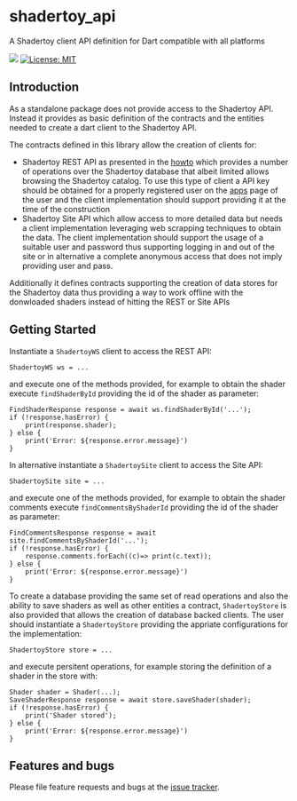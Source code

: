 # shadertoy_api
A Shadertoy client API definition for Dart compatible with all platforms

[![](https://github.com/ivoleitao/shadertoy_api/workflows/build/badge.svg)](https://github.com/ivoleitao/shadertoy_api/actions)
[![License: MIT](https://img.shields.io/badge/License-MIT-yellow.svg)](https://opensource.org/licenses/MIT)

## Introduction

As a standalone package does not provide access to the Shadertoy API. Instead it provides as basic definition of the contracts and the entities needed to create a dart client to the Shadertoy API.

The contracts defined in this library allow the creation of clients for:
* Shadertoy REST API as presented in the [howto](https://www.shadertoy.com/howto#q2) which provides a number of operations over the Shadertoy database that albeit limited allows browsing the Shadertoy catalog. To use this type of client a API key should be obtained for a properly registered user on
the [apps](https://www.shadertoy.com/myapps) page of the user and the client implementation should support providing it at the time of the construction
* Shadertoy Site API which allow access to more detailed data but needs a client implementation leveraging web scrapping techniques to obtain the data. The client implementation should support the usage of a suitable user and password thus supporting logging in and out of the site or in alternative a complete anonymous access that does not imply providing user and pass.

Additionally it defines contracts supporting the creation of data stores for the Shadertoy data thus providing a way to work offline with the donwloaded shaders instead of hitting the REST or Site APIs

## Getting Started

Instantiate a `ShadertoyWS` client to access the REST API:

```
ShadertoyWS ws = ...
```
and execute one of the methods provided, for example to obtain the shader execute `findShaderById` providing the id of the shader as parameter:
```
FindShaderResponse response = await ws.findShaderById('...');
if (!response.hasError) {
    print(response.shader);
} else {
    print('Error: ${response.error.message}')
}
```
In alternative instantiate a `ShadertoySite` client to access the Site API:
```
ShadertoySite site = ...
```
and execute one of the methods provided, for example to obtain the shader comments execute `findCommentsByShaderId` providing the id of the shader as parameter:
```
FindCommentsResponse response = await site.findCommentsByShaderId('...');
if (!response.hasError) {
    response.comments.forEach((c)=> print(c.text));
} else {
    print('Error: ${response.error.message}')
}
```
To create a database providing the same set of read operations and also the ability to save shaders as well as other entities a contract, `ShadertoyStore` is also provided that allows the creation of database backed clients. The user should instantiate a `ShadertoyStore` providing the appriate configurations for the implementation:
```
ShadertoyStore store = ...
```
and execute persitent operations, for example storing the definition of a shader in the store with:
```
Shader shader = Shader(...);
SaveShaderResponse response = await store.saveShader(shader);
if (!response.hasError) {
    print('Shader stored');
} else {
    print('Error: ${response.error.message}')
}
```
## Features and bugs

Please file feature requests and bugs at the [issue tracker][tracker].

[tracker]: http://github.com/ivoleitao/shadertoy_api/issues/new
